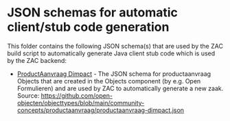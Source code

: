# JSON schemas for automatic client/stub code generation

This folder contains the following JSON schema(s) that are used by the ZAC build script to automatically 
generate Java client stub code which is used by the ZAC backend:
- [ProductAanvraag Dimpact](productaanvraag-dimpact.json) - The JSON schema for productaanvraag Objects that are created in the
Objects component (by e.g. Open Formulieren) and are used by ZAC to automatically generate a new zaak. Source: https://github.com/open-objecten/objecttypes/blob/main/community-concepts/productaanvraag/productaanvraag-dimpact.json 
